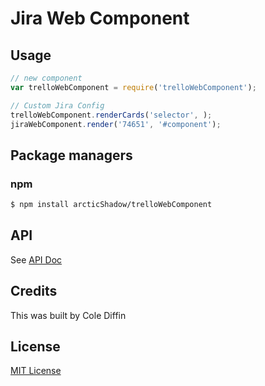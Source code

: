 # Jira Web Component

## Usage


```js
// new component
var trelloWebComponent = require('trelloWebComponent');

// Custom Jira Config
trelloWebComponent.renderCards('selector', );
jiraWebComponent.render('74651', '#component');

```


## Package managers

### npm

```bash
$ npm install arcticShadow/trelloWebComponent
```

## API
See [API Doc](doc/api.md)
## Credits

This was built by Cole Diffin

## License

[MIT License](http://en.wikipedia.org/wiki/MIT_License)
